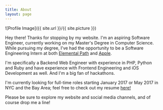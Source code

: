```yaml
---
title: About
layout: page
---
```

![Profile Image]({{ site.url }}/{{ site.picture }})

<p>Hey there! Thanks for stopping by my website. I'm an aspiring Software Engineer, currently working on my Master's Degree in Computer Science. While pursuing my degree, I've had the opportunity to be a Software Engineering Intern at both <a href="http://elementalpath.com/" target="_BLANK">Elemental Path</a> and <a href="https://www.apple.com" target="_BLANK">Apple</a>.</p>
<p>I'm specifically a Backend Web Engineer with experience in PHP, Python and Ruby and have experience with Frontend Engineering and iOS Development as well. And I'm a big fan of hackathons.</p>
<p>I'm currently looking for full-time roles starting January 2017 or May 2017 in NYC and the Bay Area; feel free to check out my resume <a href="/assets/JayRavaliya_Resume.pdf" target="_BLANK">here!</a></p>
<p>Please be sure to explore my website and social media channels, and of course drop me a line!</p>

